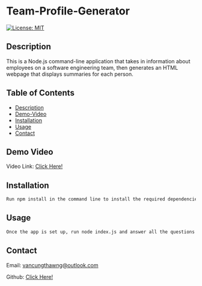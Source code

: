 # Team-Profile-Generator

[![License: MIT](https://img.shields.io/badge/License-MIT-yellow.svg)](https://opensource.org/licenses/MIT)

## Description

This is a Node.js command-line application that takes in information about employees on a software engineering team, then generates an HTML webpage that displays summaries for each person.

## Table of Contents

- [Description](#description)
- [Demo-Video](#demo-video)
- [Installation](#installation)
- [Usage](#usage)
- [Contact](#contact)

## Demo Video

Video Link: [Click Here!](https://drive.google.com/file/d/13lAqmoKoEgHPQ9DgXIHcTt4o-wOi6PUp/view?usp=sharing)

## Installation

```md
Run npm install in the command line to install the required dependencies.
```

## Usage

```md
Once the app is set up, run node index.js and answer all the questions to generate README file. For Testing run npm run test in the command line.
```

## Contact

Email: vancungthawng@outlook.com

Github: [Click Here!](https://github.com/vanjungthawng)
